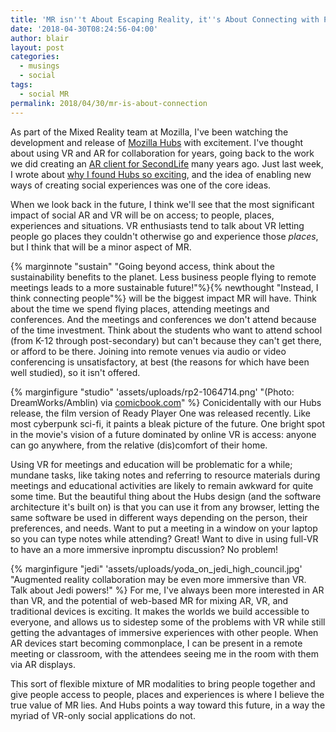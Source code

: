 ```yaml
---
title: 'MR isn''t About Escaping Reality, it''s About Connecting with People   '
date: '2018-04-30T08:24:56-04:00'
author: blair
layout: post
categories:
  - musings
  - social
tags:
  - social MR
permalink: 2018/04/30/mr-is-about-connection
---
```

As part of the Mixed Reality team at Mozilla, I've been watching the development and release of [Mozilla Hubs](https://hubs.mozilla.com/) with excitement. I've thought about using VR and AR for collaboration for years, going back to the work we did creating an [AR client for SecondLife](http://ael.gatech.edu/arsecondlife/) many years ago.  Just last week, I wrote about [why I found Hubs so exciting](/2018/04/26/bespoke-social-xr), and the idea of enabling new ways of creating social experiences was one of the core ideas.

When we look back in the future, I think we'll see that the most significant impact of social AR and VR will be on access; to people, places, experiences and situations.  VR enthusiasts tend to talk about VR letting people go places they couldn't otherwise go and experience those _places_, but I think that will be a minor aspect of MR.

{% marginnote "sustain" "Going beyond access, think about the sustainability benefits to the planet.  Less business people flying to remote meetings leads to a more sustainable future!"%}{% newthought "Instead, I think connecting people"%} will be the biggest impact MR will have. Think about the time we spend flying places, attending meetings and conferences. And the meetings and conferences we don't attend because of the time investment.  Think about the students who want to attend school (from K-12 through post-secondary) but can't because they can't get there, or afford to be there. Joining into remote venues via audio or video conferencing is unsatisfactory, at best (the reasons for which have been well studied), so it isn't offered.

{% marginfigure "studio" 'assets/uploads/rp2-1064714.png' "(Photo: DreamWorks/Amblin) via [comicbook.com](http://comicbook.com/gaming/2017/12/09/ready-player-one-trailer-2)" %}
Conicidentally with our Hubs release, the film version of Ready Player One was released recently. Like most cyberpunk sci-fi, it paints a bleak picture of the future. One bright spot in the movie's vision of a future dominated by online VR is access: anyone can go anywhere, from the relative (dis)comfort of their home.

Using VR for meetings and education will be problematic for a while; mundane tasks, like taking notes and referring to resource materials during meetings and educational activities are likely to remain awkward for quite some time.  But the beautiful thing about the Hubs design (and the software architecture it's built on) is that you can use it from any browser, letting the same software be used in different ways depending on the person, their preferences, and needs. Want to put a meeting in a window on your laptop so you can type notes while attending?  Great! Want to dive in using full-VR to have an a more immersive inpromptu discussion?  No problem!

{% marginfigure "jedi" 'assets/uploads/yoda_on_jedi_high_council.jpg' "Augmented reality collaboration may be even more immersive than VR.  Talk about Jedi powers!" %}
For me, I've always been more interested in AR than VR, and the potential of web-based MR for mixing AR, VR, and traditional devices is exciting.  It makes the worlds we build accessible to everyone, and allows us to sidestep some of the problems with VR while still getting the advantages of immersive experiences with other people. When AR devices start becoming commonplace, I can be present in a remote meeting or classroom, with the attendees seeing me in the room with them via AR displays.  

This sort of flexible mixture of MR modalities to bring people together and give people access to people, places and experiences is where I believe the true value of MR lies.  And Hubs points a way toward this future, in a way the myriad of VR-only social applications do not.
